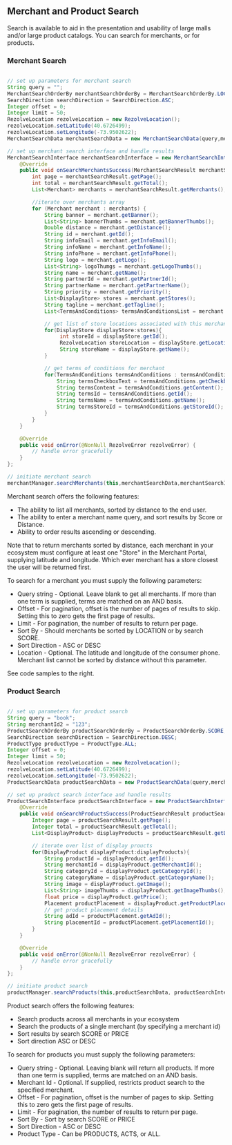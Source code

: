 ## Merchant and Product Search

Search is available to aid in the presentation and usability of large malls and/or large product catalogs. You can search for merchants, or for products.

### Merchant Search

```swift

```
```java
// set up parameters for merchant search
String query = "";
MerchantSearchOrderBy merchantSearchOrderBy = MerchantSearchOrderBy.LOCATION;
SearchDirection searchDirection = SearchDirection.ASC;
Integer offset = 0;
Integer limit = 50;
RezolveLocation rezolveLocation = new RezolveLocation();
rezolveLocation.setLatitude(40.6726499);
rezolveLocation.setLongitude(-73.9502622);
MerchantSearchData merchantSearchData = new MerchantSearchData(query,merchantSearchOrderBy,searchDirection,offset,limit,rezolveLocation);

// set up merchant search interface and handle results
MerchantSearchInterface merchantSearchInterface = new MerchantSearchInterface() {
    @Override
    public void onSearchMerchantsSuccess(MerchantSearchResult merchantSearchResult) {
        int page = merchantSearchResult.getPage();
        int total = merchantSearchResult.getTotal();
        List<Merchant> merchants = merchantSearchResult.getMerchants();

        //iterate over merchants array
        for (Merchant merchant : merchants) {
            String banner = merchant.getBanner();
            List<String> bannerThumbs = merchant.getBannerThumbs();
            Double distance = merchant.getDistance();
            String id = merchant.getId();
            String infoEmail = merchant.getInfoEmail();
            String infoName = merchant.getInfoName();
            String infoPhone = merchant.getInfoPhone();
            String logo = merchant.getLogo();
            List<String> logoThumgs = merchant.getLogoThumbs();
            String name = merchant.getName();
            String partnerId = merchant.getPartnerId();
            String partnerName = merchant.getPartnerName();
            String priority = merchant.getPriority();
            List<DisplayStore> stores = merchant.getStores();
            String tagline = merchant.getTagline();
            List<TermsAndConditions> termsAndConditionsList = merchant.getTermsAndConditionsList();

            // get list of store locations associated with this merchant
            for(DisplayStore displayStore:stores){
                 int storeId = displayStore.getId();
                 RezolveLocation storeLocation = displayStore.getLocation();
                 String storeName = displayStore.getName();
            }

            // get terms of conditions for merchant
            for(TermsAndConditions termsAndConditions : termsAndConditionsList){
                String termsCheckboxText = termsAndConditions.getCheckboxText();
                String termsContent = termsAndConditions.getContent();
                String termsId = termsAndConditions.getId();
                String termsName = termsAndConditions.getName();
                String termsStoreId = termsAndConditions.getStoreId();
            }
        }
    }

    @Override
    public void onError(@NonNull RezolveError rezolveError) {
        // handle error gracefully
    }
};

// initiate merchant search
merchantManager.searchMerchants(this,merchantSearchData,merchantSearchInterface);
```

Merchant search offers the following features:

* The ability to list all merchants, sorted by distance to the end user.
* The ability to enter a merchant name query, and sort results by Score or Distance.
* Ability to order results ascending or descending.

Note that to return merchants sorted by distance, each merchant in your ecosystem must configure at least one "Store" in the Merchant Portal, supplying latitude and longitude. Which ever merchant has a store closest the user will be returned first.  


To search for a merchant you must supply the following parameters:

* Query string - Optional. Leave blank to get all merchants. If more than one term is supplied, terms are matched on an AND basis. 
* Offset - For pagination, offset is the number of pages of results to skip. Setting this to zero gets the first page of results.
* Limit - For pagination, the number of results to return per page.
* Sort By - Should merchants be sorted by LOCATION or by search SCORE.
* Sort Direction - ASC or DESC
* Location - Optional. The latitude and longitude of the consumer phone. Merchant list cannot be sorted by distance without this parameter.

See code samples to the right.

### Product Search

```swift

```
```java
// set up parameters for product search
String query = "book";
String merchantId2 = "123";
ProductSearchOrderBy productSearchOrderBy = ProductSearchOrderBy.SCORE;
SearchDirection searchDirection = SearchDirection.DESC;
ProductType productType = ProductType.ALL;
Integer offset = 0;
Integer limit = 50;
RezolveLocation rezolveLocation = new RezolveLocation();
rezolveLocation.setLatitude(40.6726499);
rezolveLocation.setLongitude(-73.9502622);
ProductSearchData productSearchData = new ProductSearchData(query,merchantId2,productSearchOrderBy,searchDirection,productType,offset,limit,rezolveLocation);

// set up product search interface and handle results
ProductSearchInterface productSearchInterface = new ProductSearchInterface() {
    @Override
    public void onSearchProductsSuccess(ProductSearchResult productSearchResult) {
        Integer page = productSearchResult.getPage();
        Integer total = productSearchResult.getTotal();
        List<DisplayProduct> displayProducts = productSearchResult.getDisplayProducts();

        // iterate over list of display proucts
        for(DisplayProduct displayProduct:displayProducts){
            String productId = displayProduct.getId();
            String merchantId = displayProduct.getMerchantId();
            String categoryId = displayProduct.getCategoryId();
            String categoryName = displayProduct.getCategoryName();
            String image = displayProduct.getImage();
            List<String> imageThumbs = displayProduct.getImageThumbs();
            float price = displayProduct.getPrice();
            Placement productPlacement = displayProduct.getProductPlacement();
            // get product placement details
            String adId = productPlacement.getAdId();
            String placementId = productPlacement.getPlacementId();
        }
    }

    @Override
    public void onError(@NonNull RezolveError rezolveError) {
        // handle error gracefully
    }
};

// initiate product search
productManager.searchProducts(this,productSearchData, productSearchInterface);
```

Product search offers the following features:

* Search products across all merchants in your ecosystem 
* Search the products of a single merchant (by specifying a merchant id)
* Sort results by search SCORE or PRICE
* Sort direction ASC or DESC

To search for products you must supply the following parameters:

* Query string - Optional. Leaving blank will return all products. If more than one term is supplied, terms are matched on an AND basis. 
* Merchant Id - Optional. If supplied, restricts product search to the specified merchant.
* Offset - For pagination, offset is the number of pages to skip. Setting this to zero gets the first page of results.
* Limit - For pagination, the number of results to return per page.
* Sort By - Sort by search SCORE or PRICE
* Sort Direction - ASC or DESC
* Product Type - Can be PRODUCTS, ACTS, or ALL.
